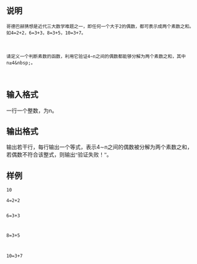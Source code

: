 <h2>说明</h2>

<p style="text-indent:2em;font-family:&quot;font-size:medium;">
	哥德巴赫猜想是近代三大数学难题之一，即任何一个大于2的偶数，都可表示成两个素数之和。如4=2+2，6=3+3，8=3+5，10=3+7。
<br />
<p style="text-indent:2em;font-family:&quot;font-size:medium;">
	请定义一个判断素数的函数，利用它验证4∼n之间的偶数都能够分解为两个素数之和，其中n≥4&nbsp;。
<br />
<h2>输入格式</h2>

<span style="font-family:&quot;font-size:medium;background-color:#FCFCFC;">一行一个整数，为</span>n<span style="font-family:&quot;font-size:medium;background-color:#FCFCFC;">。</span>
<h2>输出格式</h2>

<span style="font-family:&quot;font-size:medium;background-color:#FCFCFC;">输出若干行，每行输出一个等式，表示</span>4∼n<span style="font-family:&quot;font-size:medium;background-color:#FCFCFC;">之间的偶数被分解为两个素数之和，若偶数不符合该整式，则输出“验证失败！”。</span>
<h2>样例</h2>
<pre><code class="language-input1">10</code></pre><pre><code class="language-output1">4=2+2
6=3+3
8=3+5
10=3+7</code></pre>
